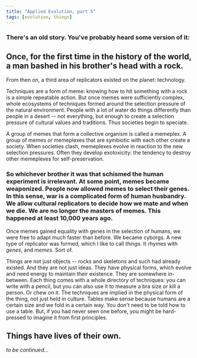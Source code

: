 ```yaml
---
title: "Applied Evolution, part 5"
tags: [evolution, things]
---
```


### There's an old story. You've probably heard some version of it:

## Once, for the first time in the history of the world, a man bashed in his brother's head with a rock. 

From then on, a third area of replicators existed on the planet: technology. 

Techniques are a form of meme: knowing how to hit something with a rock is a simple repeatable action. But once memes were sufficiently complex, whole ecosystems of techniques formed around the selection pressure of the natural environment. People with a lot of water do things differently than people in a desert -- not everything, but enough to create a selection pressure of cultural values and traditions. Thus societies begin to speciate. 

A group of memes that form a collective organism is called a memeplex. A group of memes or memeplexes that are symbiotic with each other create a society. When societies clash, memeplexes evolve in reaction to the new selection pressures. Often they develop exotoxicity: the tendency to destroy other memeplexes for self-preservation.

### So whichever brother it was that schismed the human experiment is irrelevant. At some point, memes became weaponized. People now allowed memes to select their genes. In this sense, war is a complicated form of human husbandry. We allow cultural replicators to decide how we mate and when we die. We are no longer the masters of memes. This happened at least 10,000 years ago.

Once memes gained equality with genes in the selection of humans, we were free to adapt much faster than before. We became cyborgs. A new type of replicator was formed, which I like to call *things*. It rhymes with *genes*, and *memes*. Sort of.

Things are not just objects -- rocks and skeletons and such had already existed. And they are not just ideas. They have physical forms, which evolve and need energy to maintain their existence. They are somewhere in-between. Each thing comes with a whole directory of techniques: you can write with a pencil, but you can also use it to measure a bra size or kill a person. Or chew on it. The techniques are implied in the physical form of the thing, not just held in culture. Tables make sense because humans are a certain size and we fold in a certain way. You don't need to be told how to use a table. But, if you had never seen one before, you might be hard-pressed to imagine it from first principles. 

## Things have lives of their own.

*to be continued...*
